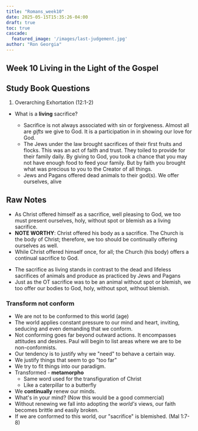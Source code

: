 ```yaml
---
title: "Romans_week10"
date: 2025-05-15T15:35:26-04:00
draft: true
toc: true
cascade:
  featured_image: '/images/last-judgement.jpg'
author: "Ron Georgia"
---
```



## Week 10 Living in the Light of the Gospel

## Study Book Questions

1. Overarching Exhortation (12:1-2)

- What is a **living** sacrifice?

    - Sacrifice is not always associated with sin or forgiveness. Almost all are *gifts* we give to God. It is a participation in in showing our love for God.
    - The Jews under the law brought sacrifices of their first fruits and flocks. This was an act of faith and trust. They toiled to provide for their family daily. By giving to God, you took a chance that you may not have enough food to feed your family. But by faith you brought what was precious to you to the Creator of all things.
    - Jews and Pagans offered dead animals to their god(s). We offer ourselves, alive


## Raw Notes

- As Christ offered himself as a sacrifice, well pleasing to God, we too must present ourselves, holy, without spot or blemish as a living sacrifice. 
- **NOTE WORTHY**: Christ offered his body as a sacrifice. The Church is the body of Christ; therefore, we too should be continually offering ourselves as well.
- While Christ offered himself once, for all; the Church (his body) offers a continual sacrifice to God.
>
>
- The sacrifice as living stands in contrast to the dead and lifeless sacrifices of animals and produce as practiced by Jews and Pagans
- Just as the OT sacrifice was to be an animal without spot or blemish, we too offer our bodies to God, holy, without spot, without blemish.

### **Transform** not **conform**

- We are not to be conformed to this world (age)
- The world applies constant pressure to our mind and heart, inviting, seducing and even demanding that we conform.
- Not conforming goes far beyond outward actions. It encompasses attitudes and desires. Paul will begin to list areas where we are to be non-conformists.
- Our tendency is to justify why we "need" to behave a certain way.
- We justify things that seem to go "too far"
- We try to fit things into our paradigm. 
- Transformed - **metamorpho**
    - Same word used for the transfiguration of Christ
    - Like a caterpillar to a butterfly
- We **continually** renew our minds.
- What's in your mind? (Now this would be a good commercial)
- Without renewing we fall into adopting the *world's* views, our faith becomes brittle and easily broken.
- If we are conformed to this world, our "sacrifice" is blemished. (Mal 1:7-8)
